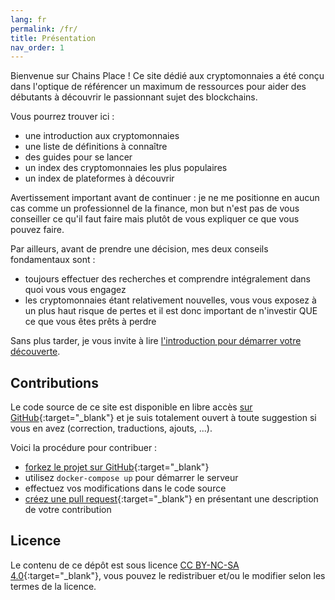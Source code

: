 ```yaml
---
lang: fr
permalink: /fr/
title: Présentation
nav_order: 1
---
```


Bienvenue sur Chains Place ! Ce site dédié aux cryptomonnaies a été conçu dans l'optique de référencer un maximum de ressources pour aider des débutants à découvrir le passionnant sujet des blockchains.

Vous pourrez trouver ici :
- une introduction aux cryptomonnaies
- une liste de définitions à connaître
- des guides pour se lancer
- un index des cryptomonnaies les plus populaires
- un index de plateformes à découvrir

Avertissement important avant de continuer : je ne me positionne en aucun cas comme un professionnel de la finance, mon but n'est pas de vous conseiller ce qu'il faut faire mais plutôt de vous expliquer ce que vous pouvez faire.

Par ailleurs, avant de prendre une décision, mes deux conseils fondamentaux sont :
- toujours effectuer des recherches et comprendre intégralement dans quoi vous vous engagez
- les cryptomonnaies étant relativement nouvelles, vous vous exposez à un plus haut risque de pertes et il est donc important de n'investir QUE ce que vous êtes prêts à perdre

Sans plus tarder, je vous invite à lire [l'introduction pour démarrer votre découverte](/fr/introduction).


## Contributions

Le code source de ce site est disponible en libre accès [sur GitHub](https://github.com/n4zim/chains.place){:target="_blank"} et je suis totalement ouvert à toute suggestion si vous en avez (correction, traductions, ajouts, ...).

Voici la procédure pour contribuer :
- [forkez le projet sur GitHub](https://github.com/n4zim/chains.place/fork){:target="_blank"}
- utilisez `docker-compose up` pour démarrer le serveur
- effectuez vos modifications dans le code source
- [créez une pull request](https://github.com/n4zim/chains.place/compare){:target="_blank"} en présentant une description de votre contribution


## Licence

Le contenu de ce dépôt est sous licence [CC BY-NC-SA 4.0](https://github.com/n4zim/chains.place/blob/main/LICENSE){:target="_blank"}, vous pouvez le redistribuer et/ou le modifier selon les termes de la licence.
